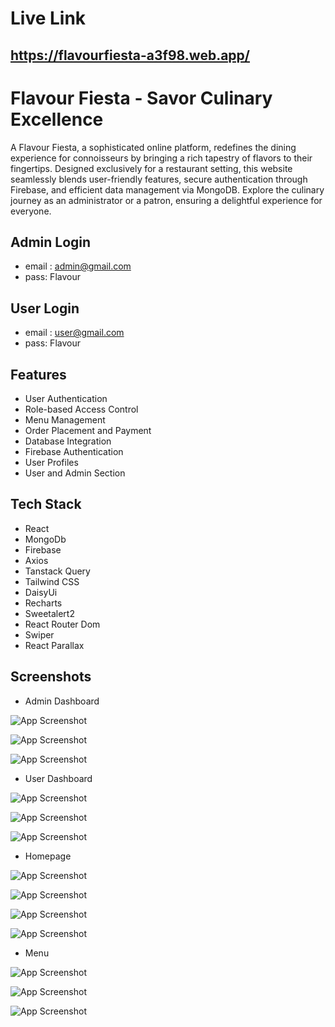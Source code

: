 # Live Link
## https://flavourfiesta-a3f98.web.app/

# Flavour Fiesta - Savor Culinary Excellence

A Flavour Fiesta, a sophisticated online platform, redefines the dining experience for connoisseurs by bringing a rich tapestry of flavors to their fingertips. Designed exclusively for a restaurant setting, this website seamlessly blends user-friendly features, secure authentication through Firebase, and efficient data management via MongoDB. Explore the culinary journey as an administrator or a patron, ensuring a delightful experience for everyone.

## Admin Login 

- email : admin@gmail.com
- pass: Flavour

## User Login 
- email : user@gmail.com
- pass: Flavour
## Features

- User Authentication
- Role-based Access Control
- Menu Management
- Order Placement and Payment
- Database Integration
- Firebase Authentication
- User Profiles
- User and Admin Section


## Tech Stack

- React
- MongoDb
- Firebase
- Axios
- Tanstack Query
- Tailwind CSS
- DaisyUi
- Recharts
- Sweetalert2
- React Router Dom
- Swiper
- React Parallax



## Screenshots
- Admin Dashboard

![App Screenshot](https://i.ibb.co/TMSYWbS/admin-dashboard.png)

![App Screenshot](https://i.ibb.co/DKNvdNs/admin-manage-item.png)

![App Screenshot](https://i.ibb.co/G3Fvvss/all-users.png)


- User Dashboard

![App Screenshot](https://i.ibb.co/5cP6j5h/user-dash.png)

![App Screenshot](https://i.ibb.co/M9hn0nD/user-payment.png)

![App Screenshot](https://i.ibb.co/x5DWD9y/user-pay-his.png)

- Homepage

![App Screenshot](https://i.ibb.co/th3Jqkv/1.png)

![App Screenshot](https://i.ibb.co/8j9XJpM/2.png)

![App Screenshot](https://i.ibb.co/HN6drY2/3.png)

![App Screenshot](https://i.ibb.co/jwLntRB/4.png)

- Menu

![App Screenshot](https://i.ibb.co/3CHPR8R/5-salad.png)

![App Screenshot](https://i.ibb.co/xztPKSz/6-pizza.png)

![App Screenshot](https://i.ibb.co/1RWVpmd/7-drinks.png)

